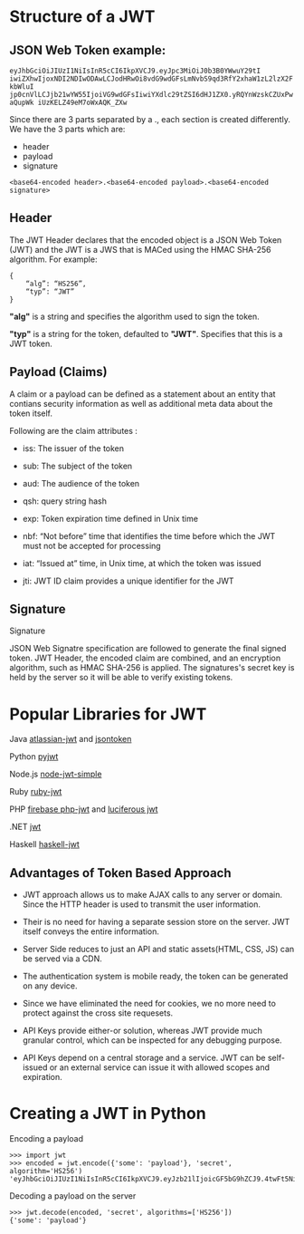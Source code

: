# Structure of a JWT
## JSON Web Token example:

`eyJhbGciOiJIUzI1NiIsInR5cCI6IkpXVCJ9.eyJpc3MiOiJ0b3B0YWwuY29tI iwiZXhwIjoxNDI2NDIwODAwLCJodHRwOi8vdG9wdGFsLmNvbS9qd3RfY2xhaW1zL2lzX2FkbWluI jp0cnVlLCJjb21wYW55IjoiVG9wdGFsIiwiYXdlc29tZSI6dHJ1ZX0.yRQYnWzskCZUxPwaQupWk iUzKELZ49eM7oWxAQK_ZXw`

Since there are 3 parts separated by a ., each section is created differently. We have the 3 parts which are:

-   header
-   payload
-   signature

`<base64-encoded header>.<base64-encoded payload>.<base64-encoded signature>`

## Header
The JWT Header declares that the encoded object is a JSON Web Token (JWT) and the JWT is a JWS that is MACed using the HMAC SHA-256 algorithm. For example:
```
{
    “alg”: “HS256”,
    “typ”: “JWT”
}
```
**"alg"** is a string and specifies the algorithm used to sign the token.

**"typ"** is a string for the token, defaulted to **"JWT"**. Specifies that this is a JWT token.

## Payload (Claims)
A claim or a payload can be defined as a statement about an entity that contians security information as well as additional meta data about the token itself.

Following are the claim attributes :
-   iss: The issuer of the token

-   sub: The subject of the token

-   aud: The audience of the token

-   qsh: query string hash

-   exp: Token expiration time defined in Unix time

-   nbf: “Not before” time that identifies the time before which the JWT must not be accepted for processing

-   iat: “Issued at” time, in Unix time, at which the token was issued

-   jti: JWT ID claim provides a unique identifier for the JWT


## Signature
Signature

JSON Web Signatre specification are followed to generate the final signed token. JWT Header, the encoded claim are combined, and an encryption algorithm, such as HMAC SHA-256 is applied. The signatures's secret key is held by the server so it will be able to verify existing tokens.

# Popular Libraries for JWT
Java [atlassian-jwt](https://bitbucket.org/atlassian/atlassian-jwt/) and [jsontoken](https://code.google.com/p/jsontoken/)

Python [pyjwt](https://github.com/jpadilla/pyjwt)

Node.js [node-jwt-simple](https://github.com/hokaccha/node-jwt-simple)

Ruby [ruby-jwt](https://github.com/progrium/ruby-jwt)

PHP [firebase php-jwt](https://github.com/firebase/php-jwt) and [luciferous jwt](https://github.com/luciferous/jwt)

.NET [jwt](https://github.com/johnsheehan/jwt)

Haskell [haskell-jwt](http://hackage.haskell.org/package/jwt)

## Advantages of Token Based Approach
-   JWT approach allows us to make AJAX calls to any server or domain. Since the HTTP header is used to transmit the user information.

-   Their is no need for having a separate session store on the server. JWT itself conveys the entire information.

-   Server Side reduces to just an API and static assets(HTML, CSS, JS) can be served via a CDN.

-   The authentication system is mobile ready, the token can be generated on any device.

-   Since we have eliminated the need for cookies, we no more need to protect against the cross site requesets.

-   API Keys provide either-or solution, whereas JWT provide much granular control, which can be inspected for any debugging purpose.

-   API Keys depend on a central storage and a service. JWT can be self-issued or an external service can issue it with allowed scopes and expiration.

# Creating a JWT in Python
Encoding a payload
```
>>> import jwt
>>> encoded = jwt.encode({'some': 'payload'}, 'secret', algorithm='HS256')
'eyJhbGciOiJIUzI1NiIsInR5cCI6IkpXVCJ9.eyJzb21lIjoicGF5bG9hZCJ9.4twFt5NiznN84AWoo1d7KO1T_yoc0Z6XOpOVswacPZg'
```

Decoding a payload on the server
```
>>> jwt.decode(encoded, 'secret', algorithms=['HS256'])
{'some': 'payload'}
```